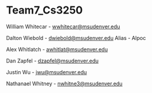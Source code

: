 # Team7_Cs3250
William Whitecar - wwhitecar@msudenver.edu

Dalton Wiebold - dwiebold@msudenver.edu
	Alias - Alpoc

Alex Whitlatch - awhitlat@msudenver.edu

Dan Zapfel - dzapfel@msudenver.edu

Justin Wu - jwu@msudenver.edu

Nathanael Whitney - nwhitne3@msudenver.edu
